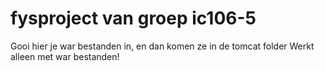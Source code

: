 # fysproject van groep ic106-5

Gooi hier je war bestanden in, en dan komen ze in de tomcat folder
Werkt alleen met war bestanden!


